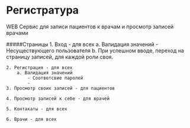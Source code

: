 # Регистратура

WEB Сервис для записи пациентов к врачам и просмотр записей врачами
    
#####Страницы
    1. Вход - для всех
        a. Валидация значений
            - Несуществующего пользователя
        b. При успешном вводе, переход на страницу записей, для каждой роли своя.
         
    2. Регистрация - для всех
        a. Валидация значений
            - Соответсвие паролей
            -  
    3. Просмотр своих записей - для пациентов
    
    4. Просмотр записей к себе - для врачей
    
    5. Контакаты - для всех
    
    6. Врачи - для всех
  
